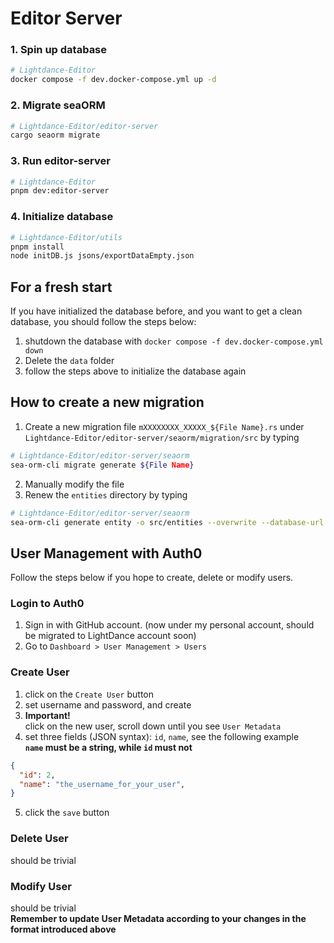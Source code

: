 # Editor Server

### 1. Spin up database

```sh
# Lightdance-Editor
docker compose -f dev.docker-compose.yml up -d
```

### 2. Migrate seaORM

```sh
# Lightdance-Editor/editor-server
cargo seaorm migrate
```

### 3. Run editor-server

```sh
# Lightdance-Editor
pnpm dev:editor-server
```

### 4. Initialize database

```sh
# Lightdance-Editor/utils
pnpm install
node initDB.js jsons/exportDataEmpty.json
```

## For a fresh start

If you have initialized the database before, and you want to get a clean database, you should follow the steps below:

1. shutdown the database with `docker compose -f dev.docker-compose.yml down`
2. Delete the `data` folder
3. follow the steps above to initialize the database again

## How to create a new migration

1. Create a new migration file `mXXXXXXXX_XXXXX_${File Name}.rs` under `Lightdance-Editor/editor-server/seaorm/migration/src` by typing

```sh
# Lightdance-Editor/editor-server/seaorm
sea-orm-cli migrate generate ${File Name}
```

2. Manually modify the file
3. Renew the `entities` directory by typing

```sh
# Lightdance-Editor/editor-server/seaorm
sea-orm-cli generate entity -o src/entities --overwrite --database-url "mysql://root:password@localhost:3306/editor"
```

## User Management with Auth0

Follow the steps below if you hope to create, delete or modify users.

### Login to Auth0

1. Sign in with GitHub account. (now under my personal account, should be migrated to LightDance account soon)
2. Go to `Dashboard > User Management > Users`

### Create User

1. click on the `Create User` button
2. set username and password, and create
3. **Important!** \
click on the new user, scroll down until you see `User Metadata`
4. set three fields (JSON syntax): `id`, `name`, see the following example\
**`name` must be a string, while `id` must not**

```json
{
  "id": 2,
  "name": "the_username_for_your_user",
}
```

5. click the `save` button

### Delete User

should be trivial

### Modify User

should be trivial\
**Remember to update User Metadata according to your changes in the format introduced above**
